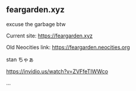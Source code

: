 ## feargarden.xyz

excuse the garbage btw

Current site: https://feargarden.xyz

Old Neocities link: https://feargarden.neocities.org

stan ちゃぁ

https://invidio.us/watch?v=ZVFfeTIWWco

...